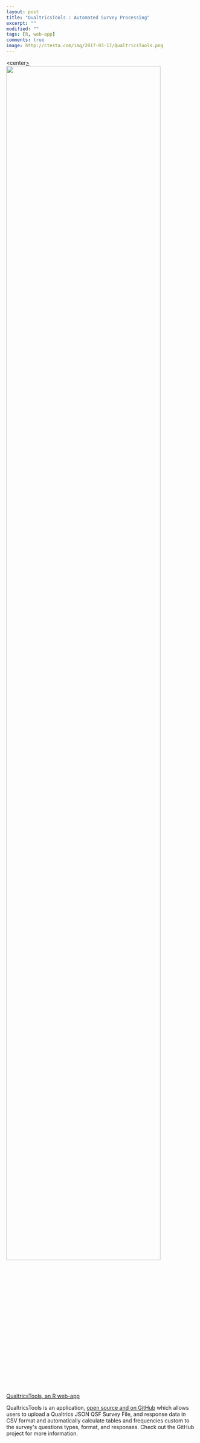 ```yaml
---
layout: post
title: "QualtricsTools : Automated Survey Processing"
excerpt: ""
modified: ""
tags: [R, web-app]
comments: true
image: http://ctesta.com/img/2017-03-17/QualtricsTools.png
---
```


<center<a href="https://github.com/ctesta01/QualtricsTools">>
<img src="{{ site.url }}/img/2017-03-17/QualtricsTools.png" width="90%">
<br>
<span class='image-credit'>QualtricsTools, an R web-app</span></a>
</center>

QualtricsTools is an application, [open source and on GitHub](https://github.com/ctesta01/QualtricsTools)
which allows users to upload a Qualtrics JSON QSF Survey File, and response data
in CSV format and automatically calculate tables and frequencies custom to the survey's
questions types, format, and responses. Check out the GitHub project for more information.
